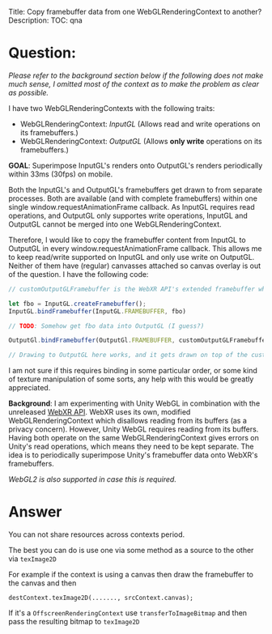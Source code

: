 Title: Copy framebuffer data from one WebGLRenderingContext to another?
Description:
TOC: qna

# Question:

*Please refer to the background section below if the following does not make much sense, I omitted most of the context as to make the problem as clear as possible.*


I have two WebGLRenderingContexts with the following traits:

- WebGLRenderingContext: *InputGL* (Allows read and write operations on its framebuffers.)  
- WebGLRenderingContext: *OutputGL* (Allows **only write** operations on its framebuffers.)

**GOAL**: Superimpose InputGL's renders onto OutputGL's renders periodically within 33ms (30fps) on mobile.

Both the InputGL's and OutputGL's framebuffers get drawn to from separate processes. Both are available (and with complete framebuffers) within one single window.requestAnimationFrame callback. As InputGL requires read operations, and OutputGL only supportes write operations, InputGL and OutputGL cannot be merged into one WebGLRenderingContext.

Therefore, I would like to copy the framebuffer content from InputGL to OutputGL in every window.requestAnimationFrame callback. This allows me to keep read/write supported on InputGL and only use write on OutputGL. Neither of them have (regular) canvasses attached so canvas overlay is out of the question. I have the following code:

```javascript
// customOutputGLFramebuffer is the WebXR API's extended framebuffer which does not allow read operations

let fbo = InputGL.createFramebuffer();
InputGL.bindFramebuffer(InputGL.FRAMEBUFFER, fbo)

// TODO: Somehow get fbo data into OutputGL (I guess?)

OutputGl.bindFramebuffer(OutputGl.FRAMEBUFFER, customOutputGLFramebuffer);

// Drawing to OutputGL here works, and it gets drawn on top of the customOutputGLFramebuffer

```

I am not sure if this requires binding in some particular order, or some kind of texture manipulation of some sorts, any help with this would be greatly appreciated.

**Background**: I am experimenting with Unity WebGL in combination with the unreleased [WebXR API](https://immersive-web.github.io/webxr/). WebXR uses its own, modified WebGLRenderingContext which disallows reading from its buffers (as a privacy concern). However, Unity WebGL requires reading from its buffers. Having both operate on the same WebGLRenderingContext gives errors on Unity's read operations, which means they need to be kept separate. The idea is to periodically superimpose Unity's framebuffer data onto WebXR's framebuffers. 

*WebGL2 is also supported in case this is required.*

# Answer

You can not share resources across contexts period.

The best you can do is use one via some method as a source to the other via `texImage2D`

For example if the context is using a canvas then draw the framebuffer to the canvas and then 

    destContext.texImage2D(......., srcContext.canvas);

If it's a `OffscreenRenderingContext` use `transferToImageBitmap` and then pass the resulting bitmap to `texImage2D`
